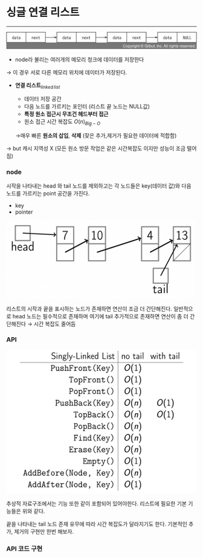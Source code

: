# 싱글 연결 리스트

---

![Untitled](../../../assets/img/data/list.jpeg)

- node라 불리는 여러개의 메모리 청크에 데이터를 저장한다

→ 이 경우 서로 다른 메모리 위치에 데이터가 저장된다.

- **연결 리스트**$_{linked\,list}$
    - 데이터 저장 공간
    - 다음 노드를 가르키는 포인터 (리스트 끝 노드는 NULL값)
    - **특정 원소 접근시 무조건 헤드부터 접근** 
    - 원소 접근 시간 복잡도 $O(n)_{Big-O}$
    
    →매우 빠른 **원소의 삽입**, **삭제** (잦은 추가,제거가 필요한 데이터에 적합함)
    
→ but 캐시 지역성 X (모든 원소 방문 작업은 같은 시간복잡도 이지만 성능이 조금 떨어짐)

### node
시작을 나타내는 head 와 tail 노드를 제외하고는 각 노드들은
key(데이터 값)와 다음 노드를 가르키는 point 공간을 가진다. 

- key
- pointer

<img src="../../../assets/img/data/head_tail_list.png" width="500"/>

리스트의 시작과 끝을 표시하는 노드가 존재하면 연산이 조금 더 간단해진다. 
일반적으로 head 노드는 필수적으로 존재하며 여기에 tail 추가적으로 존재하면 연산이 좀 더 간단해진다 → 시간 복잡도 줄어듬

### API
<img src="../../../assets/img/data/singly_lists_api.png" />

추상적 자료구조에서는 기능 또한 같이 포함되어 있어야한다. 
리스트에 필요한 기본 기능들은 위와 같다.

끝을 나타내는 tail 노드 존재 유무에 따라 시간 복잡도가 달라지기도 한다. 
기본적인 추가, 제거의 구현만 한번 해보자.

### API 코드 구현